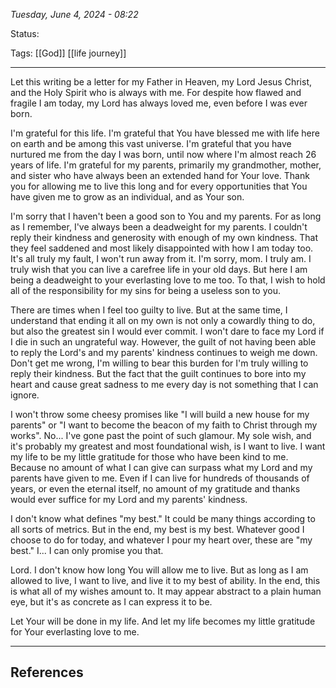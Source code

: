 
*Tuesday, June 4, 2024 - 08:22*

Status:

Tags: [[God]] [[life journey]]

---

Let this writing be a letter for my Father in Heaven, my Lord Jesus Christ, and the Holy Spirit who is always with me. For despite how flawed and fragile I am today, my Lord has always loved me, even before I was ever born.

I'm grateful for this life. I'm grateful that You have blessed me with life here on earth and be among this vast universe. I'm grateful that you have nurtured me from the day I was born, until now where I'm almost reach 26 years of life. I'm grateful for my parents, primarily my grandmother, mother, and sister who have always been an extended hand for Your love. Thank you for allowing me to live this long and for every opportunities that You have given me to grow as an individual, and as Your son.

I'm sorry that I haven't been a good son to You and my parents. For as long as I remember, I've always been a deadweight for my parents. I couldn't reply their kindness and generosity with enough of my own kindness. That they feel saddened and most likely disappointed with how I am today too. It's all truly my fault, I won't run away from it. I'm sorry, mom. I truly am. I truly wish that you can live a carefree life in your old days. But here I am being a deadweight to your everlasting love to me too. To that, I wish to hold all of the responsibility for my sins for being a useless son to you.

There are times when I feel too guilty to live. But at the same time, I understand that ending it all on my own is not only a cowardly thing to do, but also the greatest sin I would ever commit. I won't dare to face my Lord if I die in such an ungrateful way. However, the guilt of not having been able to reply the Lord's and my parents' kindness continues to weigh me down. Don't get me wrong, I'm willing to bear this burden for I'm truly willing to reply their kindness. But the fact that the guilt continues to bore into my heart and cause great sadness to me every day is not something that I can ignore.

I won't throw some cheesy promises like "I will build a new house for my parents" or "I want to become the beacon of my faith to Christ through my works". No... I've gone past the point of such glamour. My sole wish, and it's probably my greatest and most foundational wish, is I want to live. I want my life to be my little gratitude for those who have been kind to me. Because no amount of what I can give can surpass what my Lord and my parents have given to me. Even if I can live for hundreds of thousands of years, or even the eternal itself, no amount of my gratitude and thanks would ever suffice for my Lord and my parents' kindness.

I don't know what defines "my best." It could be many things according to all sorts of metrics. But in the end, my best is my best. Whatever good I choose to do for today, and whatever I pour my heart over, these are "my best." I... I can only promise you that.

Lord. I don't know how long You will allow me to live. But as long as I am allowed to live, I want to live, and live it to my best of ability. In the end, this is what all of my wishes amount to. It may appear abstract to a plain human eye, but it's as concrete as I can express it to be. 

Let Your will be done in my life. And let my life becomes my little gratitude for Your everlasting love to me.

---
## References
